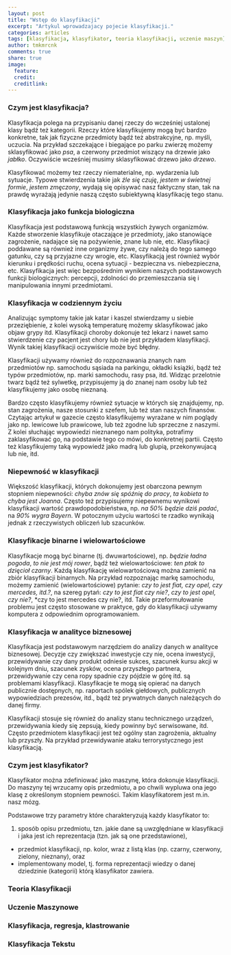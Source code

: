 ```yaml
---
layout: post
title: "Wstęp do klasyfikacji"
excerpt: "Artykul wprowadzajacy pojecie klasyfikacji."
categories: articles
tags: [klasyfikacja, klasyfikator, teoria klasyfikacji, uczenie maszyn]
author: tmkmrcnk
comments: true
share: true
image:
  feature: 
  credit: 
  creditlink:
---
```


### Czym jest klasyfikacja?

Klasyfikacja polega na przypisaniu danej rzeczy do wcześniej ustalonej klasy bądź też kategorii. Rzeczy które klasyfikujemy mogą być bardzo konkretne, tak jak fizyczne przedmioty bądź też abstrakcyjne, np. myśli, uczucia. Na przykład szczekające i biegające po parku zwierzę możemy sklasyfikować jako *psa*, a czerwony przedmiot wiszący na drzewie jako *jabłko*. Oczywiście wcześniej musimy sklasyfikować drzewo jako *drzewo*.

Klasyfikować możemy tez rzeczy niematerialne, np. wydarzenia lub sytuacje. Typowe stwierdzenia takie jak *źle się czuję*, *jestem w świetnej formie*, *jestem zmęczony*, wydają się opisywać nasz faktyczny stan, tak na prawdę wyrażają jedynie naszą często subiektywną klasyfikację tego stanu.

### Klasyfikacja jako funkcja biologiczna

Klasyfikacja jest podstawową funkcją wszystkich żywych organizmów. Każde stworzenie klasyfikuje otaczające je przedmioty,  jako stanowiące zagrożenie, nadające się na pożywienie, znane lub nie, etc. Klasyfikacji poddawane są również inne organizmy żywe, czy należą do tego samego gatunku, czy są przyjazne czy wrogie, etc. Klasyfikacją jest również wybór kierunku i prędkości ruchu, ocena sytuacji - bezpieczna vs. niebezpieczna, etc. Klasyfikacja jest więc bezpośrednim wynikiem naszych podstawowych funkcji biologicznych: percepcji, zdolności do przemieszczania się i manipulowania innymi przedmiotami.

### Klasyfikacja  w codziennym życiu

Analizując symptomy takie jak katar i kaszel stwierdzamy u siebie przeziębienie, z kolei wysoką temperaturę możemy sklasyfikować jako objaw grypy itd. Klasyfikacji choroby dokonuje też lekarz i nawet samo stwierdzenie czy pacjent jest chory lub nie jest przykładem klasyfikacji. Wynik takiej klasyfikacji oczywiście może być błędny.

Klasyfikacji używamy również do rozpoznawania znanych nam przedmiotów np. samochodu sąsiada na parkingu, okładki książki, bądź też typów przedmiotów, np. marki samochodu, rasy psa, itd. Widząc przelotnie twarz bądź też sylwetkę, przypisujemy ją do znanej nam osoby lub też klasyfikujemy jako osobę nieznaną.

Bardzo często klasyfikujemy również sytuacje w których się znajdujemy, np. stan zagrożenia, nasze stosunki z szefem, lub też stan naszych finansów. Czytając artykuł w gazecie często klasyfikujemy wyrażane w nim poglądy jako np. lewicowe lub prawicowe, lub też zgodne lub sprzeczne z naszymi. Z kolei słuchając wypowiedzi nieznanego nam polityka, potrafimy zaklasyfikować go, na podstawie tego co mówi, do konkretnej partii. Często też klasyfikujemy taką wypowiedź jako madrą lub glupią, przekonywujacą lub nie, itd.

### Niepewność w klasyfikacji

Większość klasyfikacji, których dokonujemy jest obarczona pewnym stopniem niepewności: *chyba znów się spóźnię do pracy*, *ta kobieta to chyba jest Joanna*. Często też przypisujemy niepewnemu wynikowi klasyfikacji wartość prawdopodobieństwa, np. *na 50% będzie dziś padać*, na *90% wygra Bayern*. W potocznym użyciu wartości te rzadko wynikają jednak z rzeczywistych obliczeń lub szacunków.

### Klasyfikacje binarne i wielowartościowe

Klasyfikacje mogą być binarne (tj. dwuwartościowe), np. *będzie ładna pogoda*, *to nie jest mój rower*, bądź też wielowartościowe: *ten ptak to dzięcioł czarny*. Każdą klasyfikację wielowartościową można zamienić na zbiór klasyfikacji binarnych. Na przykład rozpoznając markę samochodu, możemy zamienić (wielowartościowe) pytanie: *czy to jest fiat, czy opel, czy mercedes, itd.?*, na szereg pytań: *czy to jest fiat czy nie?*, *czy to jest opel, czy nie?*, *czy to jest mercedes czy nie?, itd. Takie przeformułowanie problemu jest często stosowane w praktyce, gdy do klasyfikacji używamy komputera z odpowiednim oprogramowaniem.

### Klasyfikacja w analityce biznesowej

Klasyfikacja jest podstawowym narzędziem do analizy danych w analityce biznesowej. Decyzje czy zwiększać inwestycje czy nie, ocena inwestycji, przewidywanie czy dany produkt odniesie sukces, szacunek kursu akcji w kolejnym dniu, szacunek zysków, ocena przyszłego partnera, przewidywanie czy cena ropy spadnie czy pójdzie w górę itd. są problemami klasyfikacji. Klasyfikacje te mogą się opierać na danych publicznie dostępnych, np. raportach spólek giełdowych, publicznych wypowiedziach prezesów, itd., bądź też prywatnych danych należących do danej firmy.

Klasyfikacji stosuje się również do analizy stanu technicznego urządzeń, przewidywania kiedy się zepsują, kiedy powinny być serwisowane, itd. Często przedmiotem klasyfikacji jest też ogólny stan zagrożenia, aktualny lub przyszły. Na przykład przewidywanie ataku terrorystycznego jest klasyfikacją.

### Czym jest klasyfikator?

Klasyfikator można zdefiniować jako maszynę, która dokonuje klasyfikacji.  Do maszyny tej wrzucamy opis przedmiotu, a po chwili wypluwa ona jego klasę z określonym stopniem pewności. Takim klasyfikatorem jest m.in. nasz mózg.

Podstawowe trzy parametry które charakteryzują każdy klasyfikator to:

1. sposób opisu przedmiotu, tzn. jakie dane są uwzględniane w klasyfikacji i jaka jest ich reprezentacja (tzn. jak są one przedstawione),
+ przedmiot klasyfikacji, np. kolor, wraz  z listą klas (np. czarny, czerwony, zielony, nieznany), oraz
+ implementowany model, tj. forma reprezentacji wiedzy o danej dziedzinie (kategorii) którą klasyfikator zawiera.

### Teoria Klasyfikacji

### Uczenie Maszynowe

### Klasyfikacja, regresja, klastrowanie

### Klasyfikacja Tekstu